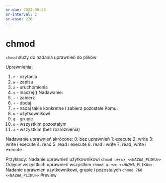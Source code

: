 ```yaml
---
sr-due: 2022-09-23
sr-interval: 2
sr-ease: 220
---
```


# chmod
`chmod` służy do nadania uprawnień do plików

Uprawnienia:
1. `r` - czytania
2. `w` - zapisu
3. `x` - uruchomienia
4. `s` - inaczej()
Nadawanie:
1. `-` - zabierz
2. `+` - dodaj
3. `=` - nadaj takie konkretne i zabierz pozostale
Komu:
1. `u` - użytkownikowi
2. `g` - grupie
3. `o` - wszystkim pozostałym
4. `a` - wszystkim (bez rozróżnienia)

Nadawanie uprawnień skrócone:
0: bez uprawnień 
1: execute
2: write
3: write i execute
4: read
5: read i execute
6: read i write
7: read, write i execute


Przykłady:
Nadanie uprawnień użytkownikowi
`chmod u+rwx <<NAZWA_PLIKU>>`
Odjęcie wszystkich uprawnień wszystkim 
`chmod a-rwx <<NAZWA_PLIKU>>`
Nadanie uprawnien uzytkownikowi, grupie i pozostalych
`chmod 760 <<NAZWA_PLIKU>>`
#review